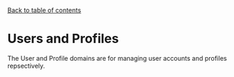 [Back to table of contents](API.md)

# Users and Profiles
The User and Profile domains are for managing user accounts and profiles repsectively.
